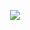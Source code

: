 <p align='center'>
    <img src="https://capsule-render.vercel.app/api?type=waving&color=auto&height=300&section=header&text=Sweetpotoatoju's%20Github&fontSize=60&animation=fadeIn&fontAlignY"/>
</p>
